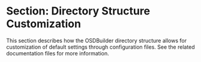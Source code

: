 # Section: Directory Structure Customization

This section describes how the OSDBuilder directory structure allows for customization of default settings through configuration files. See the related documentation files for more information.
